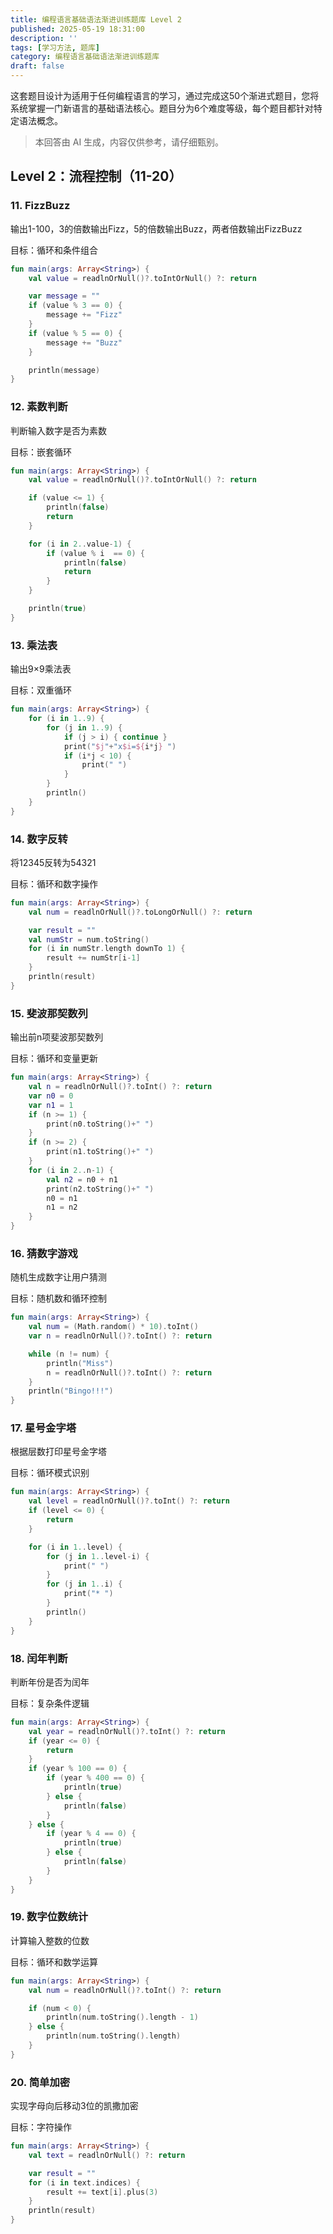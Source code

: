 ```yaml
---
title: 编程语言基础语法渐进训练题库 Level 2
published: 2025-05-19 18:31:00
description: ''
tags: [学习方法, 题库]
category: 编程语言基础语法渐进训练题库
draft: false
---
```

这套题目设计为适用于任何编程语言的学习，通过完成这50个渐进式题目，您将系统掌握一门新语言的基础语法核心。题目分为6个难度等级，每个题目都针对特定语法概念。
> 本回答由 AI 生成，内容仅供参考，请仔细甄别。
## Level 2：流程控制（11-20）
### 11. FizzBuzz
输出1-100，3的倍数输出Fizz，5的倍数输出Buzz，两者倍数输出FizzBuzz

目标：循环和条件组合
```kotlin
fun main(args: Array<String>) {
    val value = readlnOrNull()?.toIntOrNull() ?: return

    var message = ""
    if (value % 3 == 0) {
        message += "Fizz"
    }
    if (value % 5 == 0) {
        message += "Buzz"
    }

    println(message)
}
```

### 12. 素数判断
判断输入数字是否为素数

目标：嵌套循环
```kotlin
fun main(args: Array<String>) {
    val value = readlnOrNull()?.toIntOrNull() ?: return

    if (value <= 1) {
        println(false)
        return
    }

    for (i in 2..value-1) {
        if (value % i  == 0) {
            println(false)
            return
        }
    }

    println(true)
}
```

### 13. 乘法表
输出9×9乘法表

目标：双重循环
```kotlin
fun main(args: Array<String>) {
    for (i in 1..9) {
        for (j in 1..9) {
            if (j > i) { continue }
            print("$j"+"x$i=${i*j} ")
            if (i*j < 10) {
                print(" ")
            }
        }
        println()
    }
}
```

### 14. 数字反转
将12345反转为54321

目标：循环和数字操作
```kotlin
fun main(args: Array<String>) {
    val num = readlnOrNull()?.toLongOrNull() ?: return

    var result = ""
    val numStr = num.toString()
    for (i in numStr.length downTo 1) {
        result += numStr[i-1]
    }
    println(result)
}
```

### 15. 斐波那契数列
输出前n项斐波那契数列

目标：循环和变量更新
```kotlin
fun main(args: Array<String>) {
    val n = readlnOrNull()?.toInt() ?: return
    var n0 = 0
    var n1 = 1
    if (n >= 1) {
        print(n0.toString()+" ")
    }
    if (n >= 2) {
        print(n1.toString()+" ")
    }
    for (i in 2..n-1) {
        val n2 = n0 + n1
        print(n2.toString()+" ")
        n0 = n1
        n1 = n2
    }
}
```

### 16. 猜数字游戏
随机生成数字让用户猜测

目标：随机数和循环控制
```kotlin
fun main(args: Array<String>) {
    val num = (Math.random() * 10).toInt()
    var n = readlnOrNull()?.toInt() ?: return

    while (n != num) {
        println("Miss")
        n = readlnOrNull()?.toInt() ?: return
    }
    println("Bingo!!!")
}
```

### 17. 星号金字塔
根据层数打印星号金字塔

目标：循环模式识别
```kotlin
fun main(args: Array<String>) {
    val level = readlnOrNull()?.toInt() ?: return
    if (level <= 0) {
        return
    }

    for (i in 1..level) {
        for (j in 1..level-i) {
            print(" ")
        }
        for (j in 1..i) {
            print("* ")
        }
        println()
    }
}
```

### 18. 闰年判断
判断年份是否为闰年

目标：复杂条件逻辑
```kotlin
fun main(args: Array<String>) {
    val year = readlnOrNull()?.toInt() ?: return
    if (year <= 0) {
        return
    }
    if (year % 100 == 0) {
        if (year % 400 == 0) {
            println(true)
        } else {
            println(false)
        }
    } else {
        if (year % 4 == 0) {
            println(true)
        } else {
            println(false)
        }
    }
}
```

### 19. 数字位数统计
计算输入整数的位数

目标：循环和数学运算
```kotlin
fun main(args: Array<String>) {
    val num = readlnOrNull()?.toInt() ?: return

    if (num < 0) {
        println(num.toString().length - 1)
    } else {
        println(num.toString().length)
    }
}
```

### 20. 简单加密
实现字母向后移动3位的凯撒加密

目标：字符操作
```kotlin
fun main(args: Array<String>) {
    val text = readlnOrNull() ?: return

    var result = ""
    for (i in text.indices) {
        result += text[i].plus(3)
    }
    println(result)
}
```